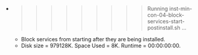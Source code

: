 * >>>>>>>>> Running inst-min-con-04-block-services-start-postinstall.sh ...
  * Block services from starting after they are being installed.
  * Disk size = 979128K. Space Used = 8K. Runtime = 00:00:00:00.
